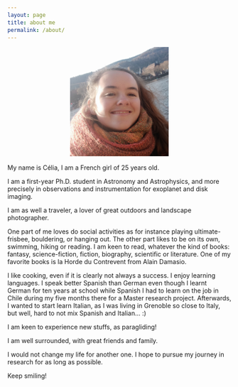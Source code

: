 ```yaml
---
layout: page
title: about me
permalink: /about/
---
```

<p align="center">
<img src="/fig/celia_desgrange_adulte.jpg" width="222" >
</p>

My name is Célia, I am a French girl of 25 years old.

I am a first-year Ph.D. student in Astronomy and Astrophysics, and more precisely in observations and instrumentation for exoplanet and disk imaging.

I am as well a traveler, a lover of great outdoors and landscape photographer.

One part of me loves do social activities as for instance playing ultimate-frisbee, bouldering, or hanging out. The other part likes to be on its own, swimming, hiking or reading. I am keen to read, whatever the kind of books: fantasy, science-fiction, fiction, biography, scientific or literature. One of my favorite books is la Horde du Contrevent from Alain Damasio.

I like cooking, even if it is clearly not always a success. I enjoy learning languages. I speak better Spanish than German even though I learnt German for ten years at school while Spanish I had to learn on the job in Chile during my five months there for a Master research project. Afterwards, I wanted to start learn Italian, as I was living in Grenoble so close to Italy, but well, hard to not mix Spanish and Italian... :)

I am keen to experience new stuffs, as paragliding!

I am well surrounded, with great friends and family.

I would not change my life for another one. I hope to pursue my journey in research for as long as possible. 

Keep smiling!
<br>
